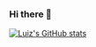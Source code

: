 ### Hi there 👋

[![Luiz's GitHub stats](https://github-readme-stats.vercel.app/api?username=luiz-fv&count_private=true&theme=dark&show_icons=true)](https://github.com/luiz-fv/readme.md)

